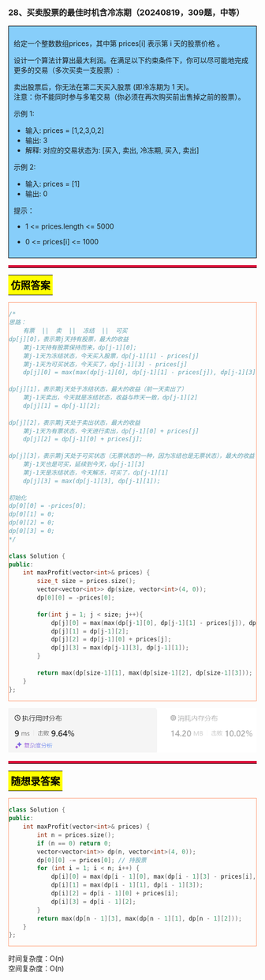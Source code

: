 ### 28、买卖股票的最佳时机含冷冻期（20240819，309题，中等）
<div style="border: 1px solid black; padding: 10px; background-color: LightSkyBlue;">

给定一个整数数组prices，其中第  prices[i] 表示第 i 天的股票价格 。​

设计一个算法计算出最大利润。在满足以下约束条件下，你可以尽可能地完成更多的交易（多次买卖一支股票）:

卖出股票后，你无法在第二天买入股票 (即冷冻期为 1 天)。  
注意：你不能同时参与多笔交易（你必须在再次购买前出售掉之前的股票）。

 

示例 1:

- 输入: prices = [1,2,3,0,2]
- 输出: 3 
- 解释: 对应的交易状态为: [买入, 卖出, 冷冻期, 买入, 卖出]

示例 2:

- 输入: prices = [1]
- 输出: 0
 

提示：

- 1 <= prices.length <= 5000
- 0 <= prices[i] <= 1000

  </p>
</div>

<hr style="border-top: 5px solid #DC143C;">
<table>
  <tr>
    <td bgcolor="Yellow" style="padding: 5px; border: 0px solid black;">
      <span style="font-weight: bold; font-size: 20px;color: black;">
      仿照答案 
      </span>
    </td>
  </tr>
</table>
<div style="padding: 0px; border: 1.5px solid LightSalmon; margin-bottom: 10px;">

```C++ {.line-numbers}
/*
思路：
    有票  ||  卖  ||  冻结  ||  可买
dp[j][0]，表示第j天持有股票，最大的收益
    第j-1天持有股票保持而来，dp[j-1][0];
    第j-1天为冻结状态，今天买入股票，dp[j-1][1] - prices[j]
    第j-1天为可买状态，今天买了，dp[j-1][3] - prices[j]
    dp[j][0] = max(max(dp[j-1][0], dp[j-1][1] - prices[j]), dp[j-1][3] - prices[j]);

dp[j][1]，表示第j天处于冻结状态，最大的收益（前一天卖出了）
    第j-1天卖出，今天就是冻结状态，收益与昨天一致，dp[j-1][2]
    dp[j][1] = dp[j-1][2];

dp[j][2]，表示第j天处于卖出状态，最大的收益
    第j-1天为有票状态，今天进行卖出，dp[j-1][0] + prices[j]
    dp[j][2] = dp[j-1][0] + prices[j];

dp[j][3]，表示第j天处于可买状态（无票状态的一种，因为冻结也是无票状态），最大的收益
    第j-1天也是可买，延续到今天，dp[j-1][3]
    第j-1天是冻结状态，今天解冻，可买了，dp[j-1][1]
    dp[j][3] = max(dp[j-1][3], dp[j-1][1]);

初始化
dp[0][0] = -prices[0];
dp[0][1] = 0;
dp[0][2] = 0;
dp[0][3] = 0;
*/

class Solution {
public:
    int maxProfit(vector<int>& prices) {
        size_t size = prices.size();
        vector<vector<int>> dp(size, vector<int>(4, 0));
        dp[0][0] = -prices[0];

        for(int j = 1; j < size; j++){
            dp[j][0] = max(max(dp[j-1][0], dp[j-1][1] - prices[j]), dp[j-1][3] - prices[j]);
            dp[j][1] = dp[j-1][2];
            dp[j][2] = dp[j-1][0] + prices[j];
            dp[j][3] = max(dp[j-1][3], dp[j-1][1]);
        }

        return max(dp[size-1][1], max(dp[size-1][2], dp[size-1][3]));
    }
};
```

</div>

![alt text](image/dda70e8b3ae2f65aca2deac820a1ac9.png)

<hr style="border-top: 5px solid #DC143C;">

<table>
  <tr>
    <td bgcolor="Yellow" style="padding: 5px; border: 0px solid black;">
      <span style="font-weight: bold; font-size: 20px;color: black;">
      随想录答案
      </span>
    </td>
  </tr>
</table>

<div style="padding: 0px; border: 1.5px solid LightSalmon; margin-bottom: 10px">

```C++ {.line-numbers}
class Solution {
public:
    int maxProfit(vector<int>& prices) {
        int n = prices.size();
        if (n == 0) return 0;
        vector<vector<int>> dp(n, vector<int>(4, 0));
        dp[0][0] -= prices[0]; // 持股票
        for (int i = 1; i < n; i++) {
            dp[i][0] = max(dp[i - 1][0], max(dp[i - 1][3] - prices[i], dp[i - 1][1] - prices[i]));
            dp[i][1] = max(dp[i - 1][1], dp[i - 1][3]);
            dp[i][2] = dp[i - 1][0] + prices[i];
            dp[i][3] = dp[i - 1][2];
        }
        return max(dp[n - 1][3], max(dp[n - 1][1], dp[n - 1][2]));
    }
};
```
</div>

时间复杂度：O(n)  
空间复杂度：O(n)